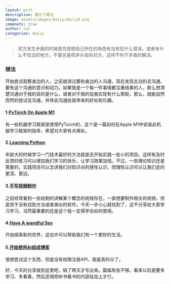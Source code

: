 ```yaml
---
layout: post
description: 第九个周记
image: assets/images/daily/daily9.png
commnets: true
author: sal
categories: daily
---
```


>双方发生矛盾的时候首先想想自己所在的角色有没有犯什么错误，或者有什么不恰当的地方。不要总是把矛头指向对方，这样不利于矛盾的解决。

### 想法
开始尝试观察身边的人，之前就讲过要和身边的人沟通，现在发现主动的去沟通、要有这个沟通的意识和动力。如果我是一个每一件事情都注重结果的人，那么想清楚沟通对于我的目的是什么，或者对于我的自我实现有什么帮助，那么，就能自然而然的尝试去沟通，并体会沟通给我带来的好处和乐趣。

#### 1.[PyTorch On Apple M1](https://github.com/mrdbourke/pytorch-apple-silicon)
有一些机器学习框架是使用PyTorch的，这个是一篇如何在Apple M1中安装此机器学习框架的指导，希望对大家有点用处。

#### 2.[Learning Python](https://www.analyticsinsight.net/top-10-mini-python-projects-beginners-should-try-out-in-2022/)
年龄大的时候学习一门技术最好的方法就是去开始实践一些小的项目。这样有及时反馈的练习可以增加我们学习的快乐，让学习效果加倍。不过，一些理论知识还是需要的，实践项目可以怎讲我们对知识点的感性认识，而理性认识可以让我们走的更深、更远。

#### 3.[手写视频制作](https://www.videoscribe.co/en/?utm_term=videoscribe&utm_campaign=Bigg+-+VideoScribe+-+Branded+Campaign+-+UK&utm_source=adwords&utm_medium=ppc&hsa_acc=7733746235&hsa_cam=17338453157&hsa_grp=135499946045&hsa_ad=600145283172&hsa_src=g&hsa_tgt=kwd-303262254629&hsa_kw=videoscribe&hsa_mt=e&hsa_net=adwords&hsa_ver=3&gclid=Cj0KCQjw1tGUBhDXARIsAIJx01mHXIYq13X37CTUYhOrWkxas2hKsFz3oIMLkg4Yp8z9iMQ6S2v4t-0aApAoEALw_wcB)
之前经常看到一些绘制的讲解某个概念的视频存在，一直想要制作相关的视频，但是苦于没有找到方法或者类似的软件。今天一步小心就找到了，这不分享给大家学习学习，当然最重要的还是这个我一定得学会如何使用。

#### 4.[Have A wandful Sex](https://www.medicalnewstoday.com/articles/what-is-tantric-sex#know-oneself)
开始探索新的世界，这也许可以帮助我们有一个更好的生活。

#### 5.[开始使用AI组成博客](https://link.medium.com/q25qAFsbvqb)
很想尝试这个东西，但是没有权限注册API，我是真的😒了。


好，今天的分享就到这里吧，隔了两天才写出来。篇幅有些不够，看来以后是要多学习、多看看，然后还得把听书看书的内容给加上才行。
